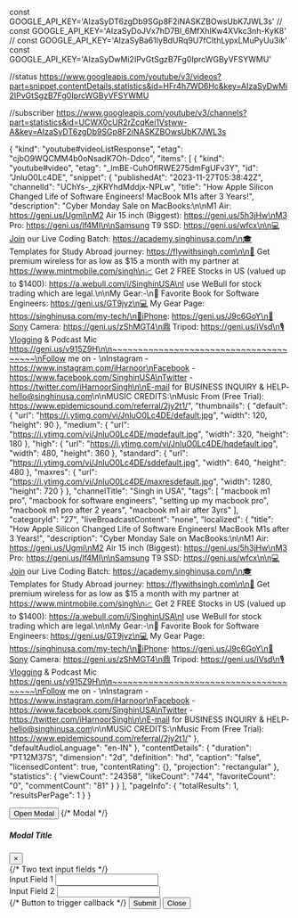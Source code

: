 

const GOOGLE_API_KEY='AIzaSyDT6zgDb9SGp8F2iNASKZBOwsUbK7JWL3s'
// const GOOGLE_API_KEY='AIzaSyDoJVx7hD7BI_6MfXhIKw4XVkc3nh-KyK8'
// const GOOGLE_API_KEY='AIzaSyBa61lyBdURq9U7fCIthLypxLMuPyUu3ik'
const GOOGLE_API_KEY='AIzaSyDwMi2IPvGtSgzB7Fg0IprcWGByVFSYWMU'

//status
https://www.googleapis.com/youtube/v3/videos?part=snippet,contentDetails,statistics&id=HFr4h7WD6Hc&key=AIzaSyDwMi2IPvGtSgzB7Fg0IprcWGByVFSYWMU

//subscriber
https://www.googleapis.com/youtube/v3/channels?part=statistics&id=UCWX0cUR2rZcqKei1Vstww-A&key=AIzaSyDT6zgDb9SGp8F2iNASKZBOwsUbK7JWL3s


{
    "kind": "youtube#videoListResponse",
    "etag": "cjbO9WQCMM4b0oNsadK7Oh-Ddco",
    "items": [
        {
            "kind": "youtube#video",
            "etag": "_lmBE-CuhOflRWE275dmFgUFv3Y",
            "id": "JnluO0Lc4DE",
            "snippet": {
                "publishedAt": "2023-11-27T05:38:42Z",
                "channelId": "UChYs-_zjKRYhdMddjx-NPLw",
                "title": "How Apple Silicon Changed Life of Software Engineers! MacBook M1s after 3 Years!",
                "description": "Cyber Monday Sale on MacBooks:\n\nM1 Air: https://geni.us/Ugmi\nM2 Air 15 inch (Biggest): https://geni.us/5h3jHw\nM3 Pro: https://geni.us/lf4MI\n\nSamsung T9 SSD: https://geni.us/wfcx\n\n💻Join our Live Coding Batch: https://academy.singhinusa.com/\n🎓 Templates for Study Abroad journey: https://flywithsingh.com\n\n📲 Get premium wireless for as low as $15 a month with my partner at https://www.mintmobile.com/singh\n📈 Get 2 FREE Stocks in US (valued up to $1400): https://a.webull.com/i/SinghinUSA\nI use WeBull  for stock trading which are legal.\n\nMy Gear:-\n📕 Favorite Book for Software Engineers: https://geni.us/GT9jvz\n💻 My Gear Page: https://singhinusa.com/my-tech/\n📱iPhone: https://geni.us/J9c6GoY\n📸Sony Camera: https://geni.us/zShMGT4\n⿍ Tripod: https://geni.us/iVsd\n🎙Vlogging & Podcast Mic https://geni.us/v915Z9H\n\n~~~~~~~~~~~~~~~~~~~~~~~~~~~~~~~~~~~~~~~\nFollow me on - \nInstagram - https://www.instagram.com/iHarnoor\nFacebook - https://www.facebook.com/SinghinUSA\nTwitter - https://twitter.com/iHarnoorSingh\n\nE-mail for BUSINESS INQUIRY & HELP- hello@singhinusa.com\n\nMUSIC CREDITS:\nMusic From (Free Trial): https://www.epidemicsound.com/referral/2jy2t1/",
                "thumbnails": {
                    "default": {
                        "url": "https://i.ytimg.com/vi/JnluO0Lc4DE/default.jpg",
                        "width": 120,
                        "height": 90
                    },
                    "medium": {
                        "url": "https://i.ytimg.com/vi/JnluO0Lc4DE/mqdefault.jpg",
                        "width": 320,
                        "height": 180
                    },
                    "high": {
                        "url": "https://i.ytimg.com/vi/JnluO0Lc4DE/hqdefault.jpg",
                        "width": 480,
                        "height": 360
                    },
                    "standard": {
                        "url": "https://i.ytimg.com/vi/JnluO0Lc4DE/sddefault.jpg",
                        "width": 640,
                        "height": 480
                    },
                    "maxres": {
                        "url": "https://i.ytimg.com/vi/JnluO0Lc4DE/maxresdefault.jpg",
                        "width": 1280,
                        "height": 720
                    }
                },
                "channelTitle": "Singh in USA",
                "tags": [
                    "macbook m1 pro",
                    "macbook for software engineers",
                    "setting up my macbook pro",
                    "macbook m1 pro after 2 years",
                    "macbook m1 air after 3yrs"
                ],
                "categoryId": "27",
                "liveBroadcastContent": "none",
                "localized": {
                    "title": "How Apple Silicon Changed Life of Software Engineers! MacBook M1s after 3 Years!",
                    "description": "Cyber Monday Sale on MacBooks:\n\nM1 Air: https://geni.us/Ugmi\nM2 Air 15 inch (Biggest): https://geni.us/5h3jHw\nM3 Pro: https://geni.us/lf4MI\n\nSamsung T9 SSD: https://geni.us/wfcx\n\n💻Join our Live Coding Batch: https://academy.singhinusa.com/\n🎓 Templates for Study Abroad journey: https://flywithsingh.com\n\n📲 Get premium wireless for as low as $15 a month with my partner at https://www.mintmobile.com/singh\n📈 Get 2 FREE Stocks in US (valued up to $1400): https://a.webull.com/i/SinghinUSA\nI use WeBull  for stock trading which are legal.\n\nMy Gear:-\n📕 Favorite Book for Software Engineers: https://geni.us/GT9jvz\n💻 My Gear Page: https://singhinusa.com/my-tech/\n📱iPhone: https://geni.us/J9c6GoY\n📸Sony Camera: https://geni.us/zShMGT4\n⿍ Tripod: https://geni.us/iVsd\n🎙Vlogging & Podcast Mic https://geni.us/v915Z9H\n\n~~~~~~~~~~~~~~~~~~~~~~~~~~~~~~~~~~~~~~~\nFollow me on - \nInstagram - https://www.instagram.com/iHarnoor\nFacebook - https://www.facebook.com/SinghinUSA\nTwitter - https://twitter.com/iHarnoorSingh\n\nE-mail for BUSINESS INQUIRY & HELP- hello@singhinusa.com\n\nMUSIC CREDITS:\nMusic From (Free Trial): https://www.epidemicsound.com/referral/2jy2t1/"
                },
                "defaultAudioLanguage": "en-IN"
            },
            "contentDetails": {
                "duration": "PT12M37S",
                "dimension": "2d",
                "definition": "hd",
                "caption": "false",
                "licensedContent": true,
                "contentRating": {},
                "projection": "rectangular"
            },
            "statistics": {
                "viewCount": "24358",
                "likeCount": "744",
                "favoriteCount": "0",
                "commentCount": "81"
            }
        }
    ],
    "pageInfo": {
        "totalResults": 1,
        "resultsPerPage": 1
    }
}


  <div>
        <button
          type="button"
          className="btn btn-primary"
          data-toggle="modal"
          data-target="#exampleModal"
        >
          Open Modal
        </button>
        {/* Modal */}
        <div
          className="modal fade"
          id="exampleModal"
          tabIndex={-1}
          role="dialog"
          aria-labelledby="exampleModalLabel"
          aria-hidden="true"
        >
          <div className="modal-dialog" role="document">
            <div className="modal-content">
              <div className="modal-header">
                <h5 className="modal-title" id="exampleModalLabel">
                  Modal Title
                </h5>
                <button
                  type="button"
                  className="close"
                  data-dismiss="modal"
                  aria-label="Close"
                >
                  <span aria-hidden="true">×</span>
                </button>
              </div>
              <div className="modal-body">
                {/* Two text input fields */}
                <div className="form-group">
                  <label htmlFor="inputField1">Input Field 1</label>
                  <input
                    type="text"
                    className="form-control"
                    id="inputField1"
                  />
                </div>
                <div className="form-group">
                  <label htmlFor="inputField2">Input Field 2</label>
                  <input
                    type="text"
                    className="form-control"
                    id="inputField2"
                  />
                </div>
              </div>
              <div className="modal-footer">
                {/* Button to trigger callback */}
                <button
                  type="button"
                  className="btn btn-primary"
                  onclick="triggerCallback()"
                >
                  Submit
                </button>
                <button
                  type="button"
                  className="btn btn-secondary"
                  data-dismiss="modal"
                >
                  Close
                </button>
              </div>
            </div>
          </div>
        </div>
      </div>   
      